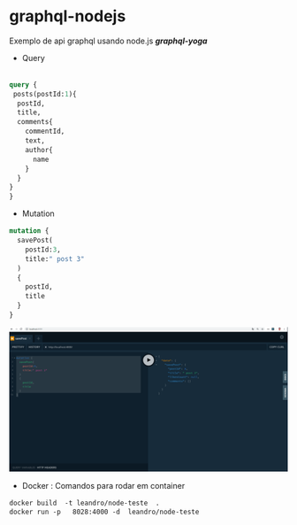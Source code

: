 # graphql-nodejs
  Exemplo de  api  graphql usando node.js   ***graphql-yoga***

 * Query
```graphql

query {
 posts(postId:1){
  postId,
  title,
  comments{
    commentId,
    text,
    author{
      name
    }
  }
}
}

```

 * Mutation
```graphql
mutation {
  savePost(
    postId:3,
    title:" post 3"
  )
  {
    postId,
    title  
  }
}
```
![alt text](https://github.com/leandro0404/graphql-nodejs/blob/master/img/mutation.png)


  * Docker  : Comandos para rodar em container
```docker
docker build  -t leandro/node-teste  .
docker run -p   8028:4000 -d  leandro/node-teste
```
